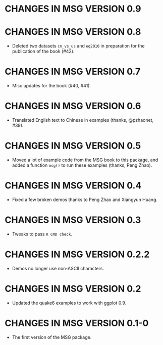 # CHANGES IN MSG VERSION 0.9


# CHANGES IN MSG VERSION 0.8

- Deleted two datasets `cn_vs_us` and `eq2010` in preparation for the publication of the book (#42).

# CHANGES IN MSG VERSION 0.7

- Misc updates for the book (#40, #41).

# CHANGES IN MSG VERSION 0.6

- Translated English text to Chinese in examples (thanks, @pzhaonet, #39).

# CHANGES IN MSG VERSION 0.5

- Moved a lot of example code from the MSG book to this package, and added a function `msg()` to run these examples (thanks, Peng Zhao).

# CHANGES IN MSG VERSION 0.4

- Fixed a few broken demos thanks to Peng Zhao and Xiangyun Huang.

# CHANGES IN MSG VERSION 0.3

- Tweaks to pass `R CMD check`.

# CHANGES IN MSG VERSION 0.2.2

- Demos no longer use non-ASCII characters.

# CHANGES IN MSG VERSION 0.2

- Updated the quake6 examples to work with ggplot 0.9.

# CHANGES IN MSG VERSION 0.1-0

- The first version of the MSG package.
